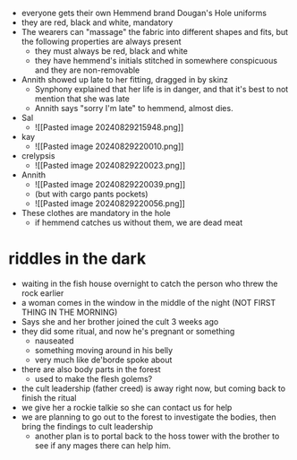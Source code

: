- everyone gets their own Hemmend brand Dougan's Hole uniforms
- they are red, black and white, mandatory
- The wearers can "massage" the fabric into different shapes and fits, but the following properties are always present
	- they must always be red, black and white
	- they have hemmend's initials stitched in somewhere conspicuous and they are non-removable
- Annith showed up late to her fitting, dragged in by skinz
	- Synphony explained that her life is in danger, and that it's best to not mention that she was late
	- Annith says "sorry I'm late" to hemmend, almost dies.
- Sal
	- ![[Pasted image 20240829215948.png]]
- kay
	- ![[Pasted image 20240829220010.png]]
- crelypsis
	- ![[Pasted image 20240829220023.png]]
- Annith
	- ![[Pasted image 20240829220039.png]]
	- (but with cargo pants pockets)
	- ![[Pasted image 20240829220056.png]]
- These clothes are mandatory in the hole
	- if hemmend catches us without them, we are dead meat
# riddles in the dark
- waiting in the fish house overnight to catch the person who threw the rock earlier
- a woman comes in the window in the middle of the night (NOT FIRST THING IN THE MORNING)
- Says she and her brother joined the cult 3 weeks ago
- they did some ritual, and now he's pregnant or something
	- nauseated
	- something moving around in his belly
	- very much like de'borde spoke about
- there are also body parts in the forest
	- used to make the flesh golems?
- the cult leadership (father creed) is away right now, but coming back to finish the ritual
- we give her a rockie talkie so she can contact us for help
- we are planning to go out to the forest to investigate the bodies, then bring the findings to cult leadership
	- another plan is to portal back to the hoss tower with the brother to see if any mages there can help him.